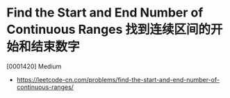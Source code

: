 # Find the Start and End Number of Continuous Ranges 找到连续区间的开始和结束数字

[0001420] Medium

- https://leetcode-cn.com/problems/find-the-start-and-end-number-of-continuous-ranges/
